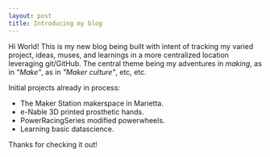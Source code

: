 ```yaml
---
layout: post
title: Introducing my blog
---
```


Hi World! This is my new blog being built with intent of tracking my varied project, ideas, muses, and learnings in a more centralized location leveraging git/GitHub.   The central theme being my adventures in *making*, as in *"Make"*, as in *"Maker culture"*, etc, etc.

Initial projects already in process:


*  The Maker Station makerspace in Marietta.
*  e-Nable 3D printed prosthetic hands.
*  PowerRacingSeries modified powerwheels.
*  Learning basic datascience.

Thanks for checking it out!
